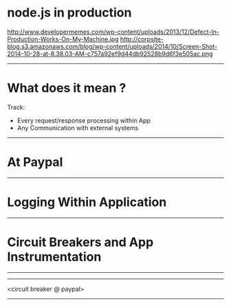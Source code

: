# node.js in production 

http://www.developermemes.com/wp-content/uploads/2013/12/Defect-In-Production-Works-On-My-Machine.jpg
http://corpsite-blog.s3.amazonaws.com/blog/wp-content/uploads/2014/10/Screen-Shot-2014-10-28-at-8.38.03-AM-c757a92ef9d44db92528b9d6f3e505ac.png

---

# What does it mean ?

Track:

* Every request/response processing within App
* Any Communication with external systems

---

# At Paypal

<an arch diagram>

---

# Logging Within Application


---
# Circuit Breakers and App Instrumentation 



---
<akka doc diagram>



---

<circuit breaker @ paypal>


---

